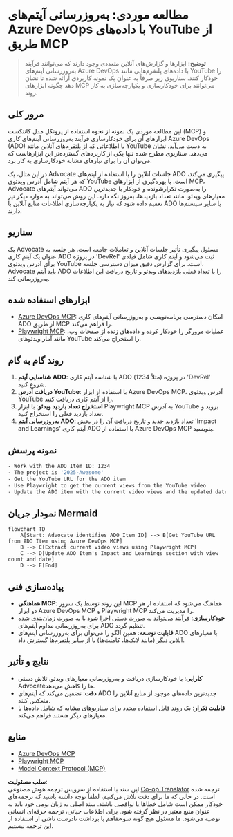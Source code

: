 <!--
CO_OP_TRANSLATOR_METADATA:
{
  "original_hash": "14a2dfbea55ef735660a06bd6bdfe5f3",
  "translation_date": "2025-06-13T21:31:21+00:00",
  "source_file": "09-CaseStudy/UpdateADOItemsFromYT.md",
  "language_code": "fa"
}
-->
# مطالعه موردی: به‌روزرسانی آیتم‌های Azure DevOps با داده‌های YouTube از طریق MCP

> **توضیح:** ابزارها و گزارش‌های آنلاین متعددی وجود دارند که می‌توانند فرآیند به‌روزرسانی آیتم‌های Azure DevOps با داده‌های پلتفرم‌هایی مانند YouTube را خودکار کنند. سناریوی زیر صرفاً به عنوان یک نمونه کاربردی ارائه شده تا نشان دهد چگونه ابزارهای MCP می‌توانند برای خودکارسازی و یکپارچه‌سازی به کار روند.

## مرور کلی

این مطالعه موردی یک نمونه از نحوه استفاده از پروتکل مدل کانتکست (MCP) و ابزارهای آن برای خودکارسازی فرآیند به‌روزرسانی آیتم‌های کاری Azure DevOps (ADO) با اطلاعاتی که از پلتفرم‌های آنلاین مانند YouTube به دست می‌آید، نشان می‌دهد. سناریوی مطرح شده تنها یکی از کاربردهای گسترده‌تر این ابزارهاست که می‌توان آن را برای نیازهای مشابه خودکارسازی به کار برد.

در این مثال، یک Advocate جلسات آنلاین را با استفاده از آیتم‌های ADO پیگیری می‌کند، که هر آیتم شامل آدرس ویدئوی YouTube است. با بهره‌گیری از ابزارهای MCP، Advocate می‌تواند آیتم‌های ADO را به‌صورت تکرارشونده و خودکار با جدیدترین معیارهای ویدئو، مانند تعداد بازدیدها، به‌روز نگه دارد. این روش می‌تواند به موارد دیگر نیز تعمیم داده شود که نیاز به یکپارچه‌سازی اطلاعات منابع آنلاین با ADO یا سایر سیستم‌ها دارند.

## سناریو

یک Advocate مسئول پیگیری تأثیر جلسات آنلاین و تعاملات جامعه است. هر جلسه به عنوان یک آیتم کاری ADO در پروژه 'DevRel' ثبت می‌شود و آیتم کاری شامل فیلدی برای آدرس ویدئوی YouTube است. برای گزارش دقیق میزان دسترسی جلسه، Advocate باید آیتم ADO را با تعداد فعلی بازدیدهای ویدئو و تاریخ دریافت این اطلاعات به‌روزرسانی کند.

## ابزارهای استفاده شده

- [Azure DevOps MCP](https://github.com/microsoft/azure-devops-mcp): امکان دسترسی برنامه‌نویسی و به‌روزرسانی آیتم‌های کاری ADO از طریق MCP را فراهم می‌کند.
- [Playwright MCP](https://github.com/microsoft/playwright-mcp): عملیات مرورگر را خودکار کرده و داده‌های زنده از صفحات وب، مانند آمار ویدئوهای YouTube را استخراج می‌کند.

## روند گام به گام

1. **شناسایی آیتم ADO**: با شناسه آیتم کاری ADO (مثلاً 1234) در پروژه 'DevRel' شروع کنید.
2. **دریافت آدرس YouTube**: با استفاده از ابزار Azure DevOps MCP، آدرس ویدئوی YouTube را از آیتم کاری دریافت کنید.
3. **استخراج تعداد بازدید ویدئو**: با ابزار Playwright MCP به آدرس YouTube بروید و تعداد بازدید فعلی را استخراج کنید.
4. **به‌روزرسانی آیتم ADO**: تعداد بازدید جدید و تاریخ دریافت آن را در بخش 'Impact and Learnings' آیتم کاری ADO با استفاده از Azure DevOps MCP بنویسید.

## نمونه پرسش

```bash
- Work with the ADO Item ID: 1234
- The project is '2025-Awesome'
- Get the YouTube URL for the ADO item
- Use Playwright to get the current views from the YouTube video
- Update the ADO item with the current video views and the updated date of the information
```

## نمودار جریان Mermaid

```mermaid
flowchart TD
    A[Start: Advocate identifies ADO Item ID] --> B[Get YouTube URL from ADO Item using Azure DevOps MCP]
    B --> C[Extract current video views using Playwright MCP]
    C --> D[Update ADO Item's Impact and Learnings section with view count and date]
    D --> E[End]
```

## پیاده‌سازی فنی

- **هماهنگی MCP**: این روند توسط یک سرور MCP هماهنگ می‌شود که استفاده از هر دو ابزار Azure DevOps MCP و Playwright MCP را مدیریت می‌کند.
- **خودکارسازی**: فرآیند می‌تواند به صورت دستی اجرا شود یا به صورت زمان‌بندی شده برای به‌روزرسانی مداوم آیتم‌های ADO تنظیم گردد.
- **قابلیت توسعه**: همین الگو را می‌توان برای به‌روزرسانی آیتم‌های ADO با معیارهای آنلاین دیگر (مانند لایک‌ها، کامنت‌ها) یا از سایر پلتفرم‌ها گسترش داد.

## نتایج و تأثیر

- **کارایی**: با خودکارسازی دریافت و به‌روزرسانی معیارهای ویدئو، تلاش دستی Advocateها را کاهش می‌دهد.
- **دقت**: تضمین می‌کند که آیتم‌های ADO جدیدترین داده‌های موجود از منابع آنلاین را منعکس کنند.
- **قابلیت تکرار**: یک روند قابل استفاده مجدد برای سناریوهای مشابه که شامل داده‌ها یا معیارهای دیگر هستند فراهم می‌کند.

## منابع

- [Azure DevOps MCP](https://github.com/microsoft/azure-devops-mcp)
- [Playwright MCP](https://github.com/microsoft/playwright-mcp)
- [Model Context Protocol (MCP)](https://modelcontextprotocol.io/)

**سلب مسئولیت**:  
این سند با استفاده از سرویس ترجمه هوش مصنوعی [Co-op Translator](https://github.com/Azure/co-op-translator) ترجمه شده است. در حالی که ما برای دقت تلاش می‌کنیم، لطفاً توجه داشته باشید که ترجمه‌های خودکار ممکن است شامل خطاها یا نواقصی باشند. سند اصلی به زبان بومی خود باید به عنوان منبع معتبر در نظر گرفته شود. برای اطلاعات حیاتی، ترجمه حرفه‌ای انسانی توصیه می‌شود. ما مسئول هیچ گونه سوءتفاهم یا برداشت نادرست ناشی از استفاده از این ترجمه نیستیم.